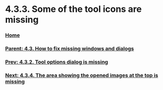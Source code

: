 # 4.3.3. Some of the tool icons are missing

### [Home](./00-home.md)
### [Parent: 4.3. How to fix missing windows and dialogs](./04-03-00-how-to-fix-missing-windows-and-dialogs.md)
### [Prev: 4.3.2. Tool options dialog is missing](./04-03-02-tool-options-dialog-is-missing.md)
### [Next: 4.3.4. The area showing the opened images at the top is missing](./04-03-04-the-area-showing-the-opened-images-at-the-top-is-missing.md)
